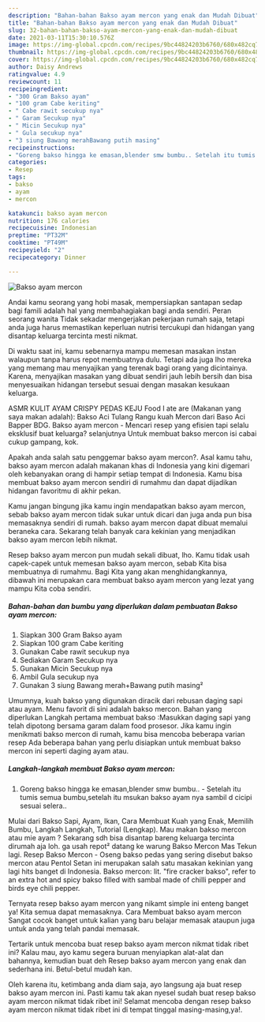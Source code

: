 ```yaml
---
description: "Bahan-bahan Bakso ayam mercon yang enak dan Mudah Dibuat"
title: "Bahan-bahan Bakso ayam mercon yang enak dan Mudah Dibuat"
slug: 32-bahan-bahan-bakso-ayam-mercon-yang-enak-dan-mudah-dibuat
date: 2021-03-11T15:30:10.576Z
image: https://img-global.cpcdn.com/recipes/9bc44824203b6760/680x482cq70/bakso-ayam-mercon-foto-resep-utama.jpg
thumbnail: https://img-global.cpcdn.com/recipes/9bc44824203b6760/680x482cq70/bakso-ayam-mercon-foto-resep-utama.jpg
cover: https://img-global.cpcdn.com/recipes/9bc44824203b6760/680x482cq70/bakso-ayam-mercon-foto-resep-utama.jpg
author: Daisy Andrews
ratingvalue: 4.9
reviewcount: 11
recipeingredient:
- "300 Gram Bakso ayam"
- "100 gram Cabe keriting"
- " Cabe rawit secukup nya"
- " Garam Secukup nya"
- " Micin Secukup nya"
- " Gula secukup nya"
- "3 siung Bawang merahBawang putih masing"
recipeinstructions:
- "Goreng bakso hingga ke emasan,blender smw bumbu.. Setelah itu tumis semua bumbu,setelah itu msukan bakso ayam nya sambil d cicipi sesuai selera.."
categories:
- Resep
tags:
- bakso
- ayam
- mercon

katakunci: bakso ayam mercon 
nutrition: 176 calories
recipecuisine: Indonesian
preptime: "PT32M"
cooktime: "PT49M"
recipeyield: "2"
recipecategory: Dinner

---
```



![Bakso ayam mercon](https://img-global.cpcdn.com/recipes/9bc44824203b6760/680x482cq70/bakso-ayam-mercon-foto-resep-utama.jpg)

Andai kamu seorang yang hobi masak, mempersiapkan santapan sedap bagi famili adalah hal yang membahagiakan bagi anda sendiri. Peran seorang  wanita Tidak sekadar mengerjakan pekerjaan rumah saja, tetapi anda juga harus memastikan keperluan nutrisi tercukupi dan hidangan yang disantap keluarga tercinta mesti nikmat.

Di waktu  saat ini, kamu sebenarnya mampu memesan masakan instan walaupun tanpa harus repot membuatnya dulu. Tetapi ada juga lho mereka yang memang mau menyajikan yang terenak bagi orang yang dicintainya. Karena, menyajikan masakan yang dibuat sendiri jauh lebih bersih dan bisa menyesuaikan hidangan tersebut sesuai dengan masakan kesukaan keluarga. 

ASMR KULIT AYAM CRISPY PEDAS KEJU Food I ate are (Makanan yang saya makan adalah): Bakso Aci Tulang Rangu kuah Mercon dari Baso Aci Bapper BDG. Bakso ayam mercon - Mencari resep yang efisien tapi selalu eksklusif buat keluarga? selanjutnya Untuk membuat bakso mercon isi cabai cukup gampang, kok.

Apakah anda salah satu penggemar bakso ayam mercon?. Asal kamu tahu, bakso ayam mercon adalah makanan khas di Indonesia yang kini digemari oleh kebanyakan orang di hampir setiap tempat di Indonesia. Kamu bisa membuat bakso ayam mercon sendiri di rumahmu dan dapat dijadikan hidangan favoritmu di akhir pekan.

Kamu jangan bingung jika kamu ingin mendapatkan bakso ayam mercon, sebab bakso ayam mercon tidak sukar untuk dicari dan juga anda pun bisa memasaknya sendiri di rumah. bakso ayam mercon dapat dibuat memalui beraneka cara. Sekarang telah banyak cara kekinian yang menjadikan bakso ayam mercon lebih nikmat.

Resep bakso ayam mercon pun mudah sekali dibuat, lho. Kamu tidak usah capek-capek untuk memesan bakso ayam mercon, sebab Kita bisa membuatnya di rumahmu. Bagi Kita yang akan menghidangkannya, dibawah ini merupakan cara membuat bakso ayam mercon yang lezat yang mampu Kita coba sendiri.

<!--inarticleads1-->

##### Bahan-bahan dan bumbu yang diperlukan dalam pembuatan Bakso ayam mercon:

1. Siapkan 300 Gram Bakso ayam
1. Siapkan 100 gram Cabe keriting
1. Gunakan  Cabe rawit secukup nya
1. Sediakan  Garam Secukup nya
1. Gunakan  Micin Secukup nya
1. Ambil  Gula secukup nya
1. Gunakan 3 siung Bawang merah+Bawang putih masing²


Umumnya, kuah bakso yang digunakan diracik dari rebusan daging sapi atau ayam. Menu favorit di sini adalah bakso mercon. Bahan yang diperlukan Langkah pertama membuat bakso :Masukkan daging sapi yang telah dipotong bersama garam dalam food prosesor. Jika kamu ingin menikmati bakso mercon di rumah, kamu bisa mencoba beberapa varian resep Ada beberapa bahan yang perlu disiapkan untuk membuat bakso mercon ini seperti daging ayam atau. 

<!--inarticleads2-->

##### Langkah-langkah membuat Bakso ayam mercon:

1. Goreng bakso hingga ke emasan,blender smw bumbu.. - Setelah itu tumis semua bumbu,setelah itu msukan bakso ayam nya sambil d cicipi sesuai selera..


Mulai dari Bakso Sapi, Ayam, Ikan, Cara Membuat Kuah yang Enak, Memilih Bumbu, Langkah Langkah, Tutorial (Lengkap). Mau makan bakso mercon atau mie ayam ? Sekarang sdh bisa disantap bareng keluarga tercinta dirumah aja loh. ga usah repot² datang ke warung Bakso Mercon Mas Tekun lagi. Resep Bakso Mercon - Oseng bakso pedas yang sering disebut bakso mercon atau Pentol Setan ini merupakan salah satu masakan kekinian yang lagi hits banget di Indonesia. Bakso mercon: lit. &#34;fire cracker bakso&#34;, refer to an extra hot and spicy bakso filled with sambal made of chilli pepper and birds eye chili pepper. 

Ternyata resep bakso ayam mercon yang nikamt simple ini enteng banget ya! Kita semua dapat memasaknya. Cara Membuat bakso ayam mercon Sangat cocok banget untuk kalian yang baru belajar memasak ataupun juga untuk anda yang telah pandai memasak.

Tertarik untuk mencoba buat resep bakso ayam mercon nikmat tidak ribet ini? Kalau mau, ayo kamu segera buruan menyiapkan alat-alat dan bahannya, kemudian buat deh Resep bakso ayam mercon yang enak dan sederhana ini. Betul-betul mudah kan. 

Oleh karena itu, ketimbang anda diam saja, ayo langsung aja buat resep bakso ayam mercon ini. Pasti kamu tak akan nyesel sudah buat resep bakso ayam mercon nikmat tidak ribet ini! Selamat mencoba dengan resep bakso ayam mercon nikmat tidak ribet ini di tempat tinggal masing-masing,ya!.

